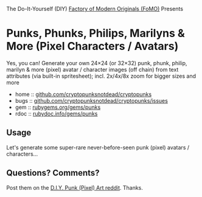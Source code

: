 The Do-It-Yourself (DIY) [Factory of Modern Originals (FoMO)](https://github.com/pixelartexchange/originals) Presents

# Punks, Phunks, Philips, Marilyns & More (Pixel Characters / Avatars)

Yes, you can! Generate your own 24×24 (or 32×32) punk, phunk, philip, marilyn & more (pixel) avatar / character images (off chain) from text attributes (via built-in spritesheet); incl. 2x/4x/8x zoom for bigger sizes and more



* home  :: [github.com/cryptopunksnotdead/cryptopunks](https://github.com/cryptopunksnotdead/cryptopunks)
* bugs  :: [github.com/cryptopunksnotdead/cryptopunks/issues](https://github.com/cryptopunksnotdead/cryptopunks/issues)
* gem   :: [rubygems.org/gems/punks](https://rubygems.org/gems/punks)
* rdoc  :: [rubydoc.info/gems/punks](http://rubydoc.info/gems/punks)




##  Usage

Let's generate some super-rare never-before-seen
punk (pixel) avatars / characters...


## Questions? Comments?

Post them on the [D.I.Y. Punk (Pixel) Art reddit](https://old.reddit.com/r/DIYPunkArt). Thanks.
